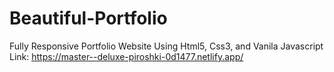 # Beautiful-Portfolio
Fully Responsive Portfolio Website Using Html5, Css3, and Vanila Javascript
Link: https://master--deluxe-piroshki-0d1477.netlify.app/
